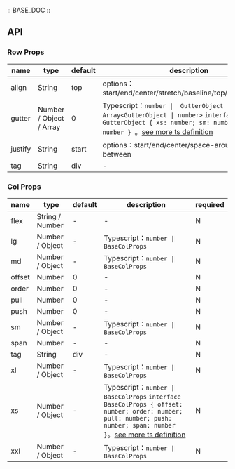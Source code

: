 :: BASE_DOC ::

## API
### Row Props

name | type | default | description | required
-- | -- | -- | -- | --
align | String | top | options：start/end/center/stretch/baseline/top/middle/bottom | N
gutter | Number / Object / Array | 0 | Typescript：`number \|  GutterObject \| Array<GutterObject \| number>` `interface GutterObject { xs: number; sm: number; md: number } `。[see more ts definition](https://github.com/Tencent/tdesign-vue-next/tree/develop/src/grid/type.ts) | N
justify | String | start | options：start/end/center/space-around/space-between | N
tag | String | div | \- | N

### Col Props

name | type | default | description | required
-- | -- | -- | -- | --
flex | String / Number | - | \- | N
lg | Number / Object | - | Typescript：`number \| BaseColProps` | N
md | Number / Object | - | Typescript：`number \| BaseColProps` | N
offset | Number | 0 | \- | N
order | Number | 0 | \- | N
pull | Number | 0 | \- | N
push | Number | 0 | \- | N
sm | Number / Object | - | Typescript：`number \| BaseColProps` | N
span | Number | - | \- | N
tag | String | div | \- | N
xl | Number / Object | - | Typescript：`number \| BaseColProps` | N
xs | Number / Object | - | Typescript：`number \| BaseColProps` `interface BaseColProps { offset: number; order: number; pull: number; push: number; span: number }`。[see more ts definition](https://github.com/Tencent/tdesign-vue-next/tree/develop/src/grid/type.ts) | N
xxl | Number / Object | - | Typescript：`number \| BaseColProps` | N
